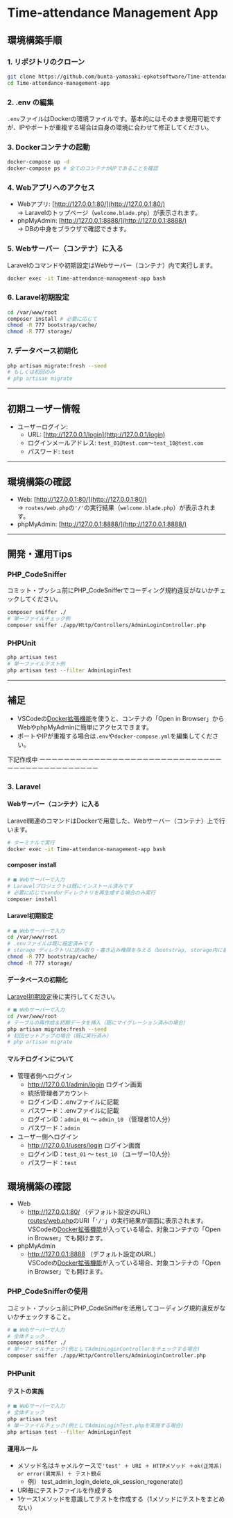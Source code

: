 
# Time-attendance Management App

## 環境構築手順

### 1. リポジトリのクローン

```sh
git clone https://github.com/bunta-yamasaki-epkotsoftware/Time-attendance-management-app.git
cd Time-attendance-management-app
```

### 2. .env の編集

`.env`ファイルはDockerの環境ファイルです。基本的にはそのまま使用可能ですが、IPやポートが重複する場合は自身の環境に合わせて修正してください。

### 3. Dockerコンテナの起動

```sh
docker-compose up -d
docker-compose ps # 全てのコンテナがUPであることを確認
```

### 4. Webアプリへのアクセス

- Webアプリ: [http://127.0.0.1:80/](http://127.0.0.1:80/)  
  → Laravelのトップページ（`welcome.blade.php`）が表示されます。
- phpMyAdmin: [http://127.0.0.1:8888/](http://127.0.0.1:8888/)  
  → DBの中身をブラウザで確認できます。

### 5. Webサーバー（コンテナ）に入る

Laravelのコマンドや初期設定はWebサーバー（コンテナ）内で実行します。

```sh
docker exec -it Time-attendance-management-app bash
```

### 6. Laravel初期設定

```sh
cd /var/www/root
composer install # 必要に応じて
chmod -R 777 bootstrap/cache/
chmod -R 777 storage/
```

### 7. データベース初期化

```sh
php artisan migrate:fresh --seed
# もしくは初回のみ
# php artisan migrate
```

---

## 初期ユーザー情報

<!-- <管理者ログインはまだ作成なし>
- 管理者ログイン:  
  - URL: [http://127.0.0.1/admin/login](http://127.0.0.1/admin/login)  
  - ログインID: `.env`ファイル参照 or `admin_01`〜`admin_10`  
  - パスワード: `.env`ファイル参照 or `admin` -->
- ユーザーログイン:  
  - URL: [http://127.0.0.1/login](http://127.0.0.1/login)  
  - ログインメールアドレス: `test_01@test.com`〜`test_10@test.com`  
  - パスワード: `test`

---

## 環境構築の確認

- Web: [http://127.0.0.1:80/](http://127.0.0.1:80/)  
  → `routes/web.php`の`'/'`の実行結果（`welcome.blade.php`）が表示されます。
- phpMyAdmin: [http://127.0.0.1:8888/](http://127.0.0.1:8888/)

---

## 開発・運用Tips

### PHP_CodeSniffer

コミット・プッシュ前にPHP_CodeSnifferでコーディング規約違反がないかチェックしてください。

```sh
composer sniffer ./
# 単一ファイルチェック例
composer sniffer ./app/Http/Controllers/AdminLoginController.php
```

### PHPUnit

```sh
php artisan test
# 単一ファイルテスト例
php artisan test --filter AdminLoginTest
```

---

## 補足

- VSCodeの[Docker拡張機能](https://marketplace.visualstudio.com/items?itemName=ms-azuretools.vscode-docker)を使うと、コンテナの「Open in Browser」からWebやphpMyAdminに簡単にアクセスできます。
- ポートやIPが重複する場合は`.env`や`docker-compose.yml`を編集してください。


下記作成中
ーーーーーーーーーーーーーーーーーーーーーーーーーーーーーーーーーーーーーーーーーーーーー

### 3. Laravel

#### Webサーバー（コンテナ）に入る

Laravel関連のコマンドはDockerで用意した、Webサーバー（コンテナ）上で行います。

```bash
# ターミナルで実行
docker exec -it Time-attendance-management-app bash
```

#### composer install

```bash
# ■ Webサーバーで入力
# Laravelプロジェクトは既にインストール済みです
# 必要に応じてvendorディレクトリを再生成する場合のみ実行
composer install
```

#### Laravel初期設定

```bash
# ■ Webサーバーで入力
cd /var/www/root
# .envファイルは既に設定済みです
# storage ディレクトリに読み取り・書き込み権限を与える（bootstrap, storage内に書き込み（ログ出力時等）に「Permission denied」のエラーが発生する）
chmod -R 777 bootstrap/cache/
chmod -R 777 storage/
```

#### データベースの初期化

[Laravel初期設定](#laravel初期設定)後に実行してください。  

```bash
# ■ Webサーバーで入力
cd /var/www/root
# テーブルの再作成＆初期データを挿入（既にマイグレーション済みの場合）
php artisan migrate:fresh --seed
# 初回セットアップの場合（既に実行済み）
# php artisan migrate
```

#### マルチログインについて

- 管理者側へログイン
  - <http://127.0.0.1/admin/login> ログイン画面
  - 統括管理者アカウント
  - ログインID：.envファイルに記載
  - パスワード：.envファイルに記載
  - ログインID：`admin_01` 〜 `admin_10` （管理者10人分）
  - パスワード：`admin`
- ユーザー側へログイン
  - <http://127.0.0.1/users/login> ログイン画面
  - ログインID：`test_01` 〜 `test_10` （ユーザー10人分）
  - パスワード：`test`

## 環境構築の確認

- Web 
  - <http://127.0.0.1:80/> （デフォルト設定のURL）  
    [routes/web.php](./root/routes/web.php)のURI「`'/'`」の実行結果が画面に表示されます。  
    VSCodeの[Docker拡張機能](https://marketplace.visualstudio.com/items?itemName=ms-azuretools.vscode-docker)が入っている場合、対象コンテナの「Open in Browser」でも開けます。  
- phpMyAdmin 
  - <http://127.0.0.1:8888> （デフォルト設定のURL）  
    VSCodeの[Docker拡張機能](https://marketplace.visualstudio.com/items?itemName=ms-azuretools.vscode-docker)が入っている場合、対象コンテナの「Open in Browser」でも開けます。  


### PHP_CodeSnifferの使用

コミット・プッシュ前にPHP_CodeSnifferを活用してコーディング規約違反がないかチェックすること。

```bash
# ■ Webサーバーで入力
# 全体チェック
composer sniffer ./
# 単一ファイルチェック(例としてAdminLoginControllerをチェックする場合)
composer sniffer ./app/Http/Controllers/AdminLoginController.php
```

### PHPunit

#### テストの実施

```bash
# ■ Webサーバーで入力
# 全体チェック
php artisan test
# 単一ファイルチェック(例としてAdminLoginTest.phpを実施する場合)
php artisan test --filter AdminLoginTest
```

#### 運用ルール

- メソッド名はキャメルケースで`'test' ＋ URI ＋ HTTPメソッド ＋ok(正常系) or error(異常系) ＋ テスト観点`
  - 例） test_admin_login_delete_ok_session_regenerate()
- URI毎にテストファイルを作成する
- 1ケース1メソッドを意識してテストを作成する（1メソッドにテストをまとめない）
